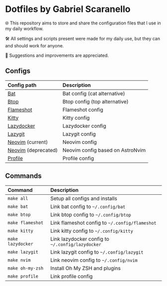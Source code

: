 # Dotfiles by Gabriel Scaranello

🌐 This repository aims to store and share the configuration files that I use in my daily workflow.

🛠️ All settings and scripts present were made for my daily use, but they can and should work for anyone.

🚀 Suggestions and improvements are appreciated.

## Configs

| Config path                                    | Description                      |
| :--------------------------------------------- | :------------------------------- |
| [Bat](./config/bat)                            | Bat config (cat alternative)     |
| [Btop](./config/btop)                          | Btop config (top alternative)    |
| [Flameshot](./config/flameshot)                | Flameshot config                 |
| [Kitty](./config/kitty)                        | Kitty config                     |
| [Lazydocker](./config/lazydocker)              | Lazydocker config                |
| [Lazygit](./config/lazygit)                    | Lazygit config                   |
| [Neovim](./config/nvim) (current)              | Neovim config                    |
| [Neovim](./config/nvim-astronvim) (deprecated) | Neovim config based on AstroNvim |
| [Profile](./config/profile)                    | Profile config                   |

## Commands

| Command           | Description                                      |
| :---------------- | :----------------------------------------------- |
| `make all`        | Setup all configs and installs                   |
| `make bat`        | Link bat config to `~/.config/bat`               |
| `make btop`       | Link btop config to `~/.config/btop`             |
| `make flameshot`  | Link flameshot config to `~/.config/flameshot`   |
| `make kitty`      | Link kitty config to `~/.config/kitty`           |
| `make lazydocker` | Link lazydocker config to `~/.config/lazydocker` |
| `make lazygit`    | Link lazygit config to `~/.config/lazygit`       |
| `make nvim`       | Link neovim config to `~/.config/nvim`           |
| `make oh-my-zsh`  | Install Oh My ZSH and plugins                    |
| `make profile`    | Link profile config                              |
